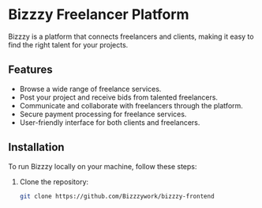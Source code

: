 # Bizzzy Freelancer Platform

Bizzzy is a platform that connects freelancers and clients, making it easy to find the right talent for your projects.

## Features

- Browse a wide range of freelance services.
- Post your project and receive bids from talented freelancers.
- Communicate and collaborate with freelancers through the platform.
- Secure payment processing for freelance services.
- User-friendly interface for both clients and freelancers.

## Installation

To run Bizzzy locally on your machine, follow these steps:

1. Clone the repository:

   ```bash
   git clone https://github.com/Bizzzywork/bizzzy-frontend
